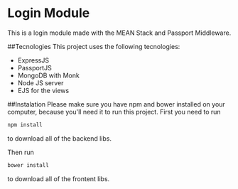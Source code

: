 # Login Module
This is a login module made with the MEAN Stack and Passport Middleware.

##Tecnologies 
This project uses the following tecnologies:
* ExpressJS
* PassportJS
* MongoDB with Monk
* Node JS server
* EJS for the views

##Instalation
Please make sure you have npm and bower installed on your computer, because you'll need it to run this project. First you need to run 
```sh
npm install
```
to download all of the backend libs.

Then run 
```sh
bower install
```
to download all of the frontent libs.